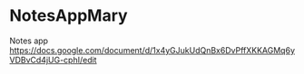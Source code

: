 # NotesAppMary
Notes app
https://docs.google.com/document/d/1x4yGJukUdQnBx6DvPffXKKAGMq6yVDBvCd4jUG-cphI/edit
